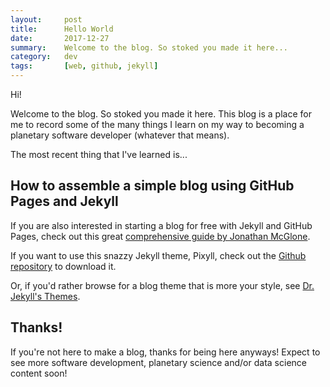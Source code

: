 ```yaml
---
layout:     post
title:      Hello World
date:       2017-12-27
summary:    Welcome to the blog. So stoked you made it here...
category:   dev
tags:       [web, github, jekyll]
---
```


Hi!

Welcome to the blog. So stoked you made it here. This blog is a place for me to record some of the many things I learn on my way to becoming a planetary software developer (whatever that means).

The most recent thing that I've learned is...

## How to assemble a simple blog using GitHub Pages and Jekyll

If you are also interested in starting a blog for free with Jekyll and GitHub Pages, check out this great [comprehensive guide by Jonathan McGlone](http://jmcglone.com/guides/github-pages/).

If you want to use this snazzy Jekyll theme, Pixyll, check out the [Github repository](https://github.com/johnotander/pixyll) to download it.

Or, if you'd rather browse for a blog theme that is more your style, see [Dr. Jekyll's Themes](https://drjekyllthemes.github.io/).

## Thanks!

If you're not here to make a blog, thanks for being here anyways! Expect to see more software development, planetary science and/or data science content soon!
